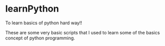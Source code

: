 # learnPython
To learn basics of python hard way!!

These are some very basic scripts that I used to learn some of the basics concept of python programming.

